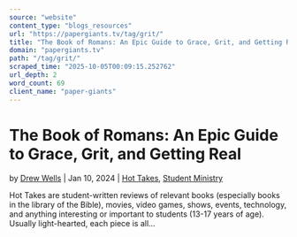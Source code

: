 ```yaml
---
source: "website"
content_type: "blogs_resources"
url: "https://papergiants.tv/tag/grit/"
title: "The Book of Romans: An Epic Guide to Grace, Grit, and Getting Real"
domain: "papergiants.tv"
path: "/tag/grit/"
scraped_time: "2025-10-05T00:09:15.252762"
url_depth: 2
word_count: 69
client_name: "paper-giants"
---
```


# The Book of Romans: An Epic Guide to Grace, Grit, and Getting Real

by [Drew Wells](https://papergiants.tv/author/drew/ "Posts by Drew Wells") | Jan 10, 2024 | [Hot Takes](https://papergiants.tv/category/studentresources/hot-takes/), [Student Ministry](https://papergiants.tv/category/studentresources/)

Hot Takes are student-written reviews of relevant books (especially books in the library of the Bible), movies, video games, shows, events, technology, and anything interesting or important to students (13-17 years of age). Usually light-hearted, each piece is all...